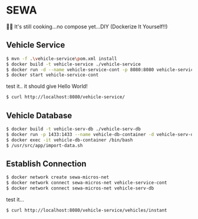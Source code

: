 # SEWA

🚨🚨 It's still cooking...no compose yet...DIY (Dockerize It Yourself!!)


## Vehicle Service
```bash
$ mvn -f .\vehicle-service\pom.xml install
$ docker build -t vehicle-service ./vehicle-service
$ docker run -d --name vehicle-service-cont -p 8080:8080 vehicle-service
$ docker start vehicle-service-cont
```
test it.. it should give Hello World!
```bash
$ curl http://localhost:8080/vehicle-service/
```

## Vehicle Database
```bash
$ docker build -t vehicle-serv-db ./vehicle-serv-db
$ docker run -p 1433:1433 --name vehicle-db-container -d vehicle-serv-db
$ docker exec -it vehicle-db-container /bin/bash
$ /usr/src/app/import-data.sh
```

## Establish Connection
```bash
$ docker network create sewa-micros-net
$ docker network connect sewa-micros-net vehicle-service-cont
$ docker network connect sewa-micros-net vehicle-serv-db
```
test it...
```bash
$ curl http://localhost:8080/vehicle-service/vehicles/instant
```

